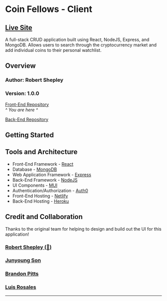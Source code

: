 # Coin Fellows - Client

## [Live Site](https://coinfellows.netlify.app/)

A full-stack CRUD application built using React, NodeJS, Express, and MongoDB. Allows users to search through the cryptocurrency market and add individual coins to their personal watchlist.

## Overview

### **Author**: Robert Shepley

### **Version**: 1.0.0

[Front-End Repository](https://github.com/shepleysound/coin-fellows-client)  
*^ You are here ^*

[Back-End Repository](https://github.com/shepleysound/coin-fellows-server)

## Getting Started

## Tools and Architecture

- Front-End Framework - [React](https://reactjs.org/)
- Database - [MongoDB](https://www.mongodb.com/)
- Web Application Framework - [Express](https://expressjs.com/)
- Back-End Framework - [NodeJS](https://nodejs.org/en/)
- UI Components - [MUI](https://mui.com/)
- Authentication/Authorization - [Auth0](https://auth0.com/)
- Front-End Hosting - [Netlify](https://www.netlify.com/)
- Back-End Hosting - [Heroku](https://www.heroku.com/)

## Credit and Collaboration

Thanks to the original team for helping to design and build out the UI for this application!

### [Robert Shepley (:wave:)](https://github.com/ShepleySound)

### [Junyoung Son](https://github.com/Junyoungson808)

### [Brandon Pitts](https://github.com/brandomoki)

### [Luis Rosales](https://github.com/RosalesJr)

---
